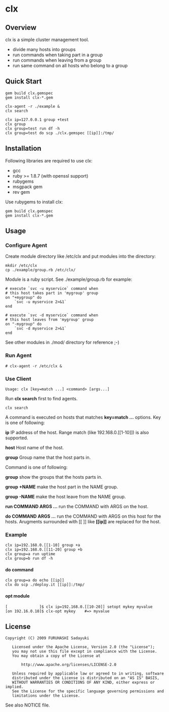clx
===

## Overview

clx is a simple cluster management tool.

  - divide many hosts into groups
  - run commands when taking part in a group
  - run commands when leaving  from  a group
  - run same command on all hosts who belong to a group


## Quick Start

    gem build clx.gemspec
    gem install clx-*.gem

    clx-agent -r ./example &
    clx search

    clx ip=127.0.0.1 group +test
    clx group
    clx group=test run df -h
    clx group=test do scp ./clx.gemspec [[ip]]:/tmp/


## Installation

Following libraries are required to use clx:

  - gcc
  - ruby >= 1.8.7 (with openssl support)
  - rubygems
  - msgpack gem
  - rev gem

Use rubygems to install clx:

    gem build clx.gemspec
    gem install clx-*.gem


## Usage

### Configure Agent
Create module directory like /etc/clx and put modules into the directory:

    mkdir /etc/clx
    cp ./example/group.rb /etc/clx/

Module is a ruby script. See ./example/group.rb for example:

    # execute `svc -u myservice` command when
    # this host takes part in 'mygroup' group
    on "+mygroup" do
    	`svc -u myservice 2>&1`
    end
    
    # execute `svc -d myservice` command when
    # this host leaves from 'mygroup' group
    on "-mygroup" do
    	`svc -d myservice 2>&1`
    end

See other modules in ./mod/ directory for reference ;-)

### Run Agent

    # clx-agent -r /etc/clx &

### Use Client

	Usage: clx [key=match ...] <command> [args...]

Run **clx search** first to find agents.

    clx search

A command is executed on hosts that matches **key=match ...** options. Key is one of following:

**ip** IP address of the host. Range match (like 192.168.0.[[1-10]]) is also supported.

**host** Host name of the host.

**group** Group name that the host parts in.


Command is one of following:

**group** show the groups that the hosts parts in.

**group +NAME** make the host part in the NAME group.

**group -NAME** make the host leave from the NAME group.

**run COMMAND ARGS ...** run the COMMAND with ARGS on the host.

**do COMMAND ARGS ...** run the COMMAND with ARGS on this host for the hosts.
Arugments surrounded with [[ ]] like **[[ip]]** are replaced for the host.

### Example

    clx ip=192.168.0.[[1-10] group +a
    clx ip=192.168.0.[[11-20] group +b
    clx group=a run uptime
    clx group=b run df -h

#### do command
    clx group=a do echo [[ip]]
    clx do scp ./deploy.it [[ip]]:/tmp/

#### opt module
    [              ]$ clx ip=192.168.0.[[10-20]] setopt mykey myvalue
    [on 192.16.0.10]$ clx-opt mykey    #=> myvalue


## License

    Copyright (C) 2009 FURUHASHI Sadayuki
    
       Licensed under the Apache License, Version 2.0 (the "License");
       you may not use this file except in compliance with the License.
       You may obtain a copy of the License at
    
           http://www.apache.org/licenses/LICENSE-2.0
    
       Unless required by applicable law or agreed to in writing, software
       distributed under the License is distributed on an "AS IS" BASIS,
       WITHOUT WARRANTIES OR CONDITIONS OF ANY KIND, either express or implied.
       See the License for the specific language governing permissions and
       limitations under the License.

See also NOTICE file.

